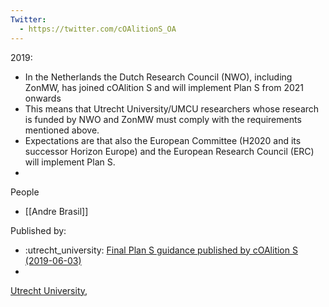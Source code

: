 ```yaml
---
Twitter:
  - https://twitter.com/cOAlitionS_OA
---
```


2019:
- In the Netherlands the Dutch Research Council (NWO), including ZonMW, has joined cOAlition S and will implement Plan S from 2021 onwards
- This means that Utrecht University/UMCU researchers whose research is funded by NWO and ZonMW must comply with the requirements mentioned above.
- Expectations are that also the European Committee (H2020 and its successor Horizon Europe) and the European Research Council (ERC) will implement Plan S.
- 

People
- [[Andre Brasil]]


Published by:
- :utrecht_university: [Final Plan S guidance published by cOAlition S (2019-06-03)](https://www.uu.nl/en/news/final-plan-s-guidance-published-by-coalition-s)
- 


[Utrecht University](https://www.uu.nl/en/news/final-plan-s-guidance-published-by-coalition-s), 
